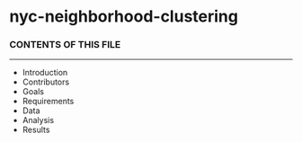 # nyc-neighborhood-clustering

### CONTENTS OF THIS FILE
---------------------

 * Introduction
 * Contributors
 * Goals
 * Requirements
 * Data
 * Analysis
 * Results

